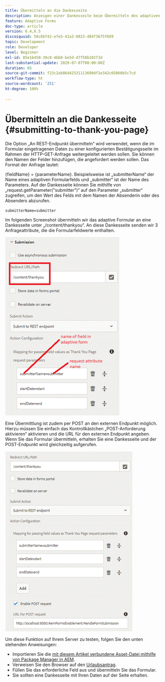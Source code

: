 ```yaml
---
title: Übermitteln an die Dankesseite
description: Anzeigen einer Dankesseite beim Übermitteln des adaptiven Formulars
feature: Adaptive Forms
doc-type: article
version: 6.4,6.5
discoiquuid: 58c6bf42-efe5-41a3-8023-d84f3675f689
topic: Development
role: Developer
level: Beginner
exl-id: 85e1b450-39c0-4bb8-be5d-d7f50b102f3d
last-substantial-update: 2020-07-07T00:00:00Z
duration: 65
source-git-commit: f23c2ab86d42531113690df2e342c65060b5c7cd
workflow-type: ht
source-wordcount: '251'
ht-degree: 100%

---
```


# Übermitteln an die Dankesseite {#submitting-to-thank-you-page}

Die Option „An REST-Endpunkt übermitteln“ wird verwendet, wenn die im Formular eingetragenen Daten zu einer konfigurierten Bestätigungsseite im Rahmen der HTTP-GET-Anfrage weitergeleitet werden sollen. Sie können den Namen der Felder hinzufügen, die angefordert werden sollen. Das Format der Anfrage lautet:

\{fieldName\} = \{parameterName\}. Beispielsweise ist „submitterName“ der Name eines adaptiven Formularfelds und „submitter“ ist der Name des Parameters. Auf der Dankesseite können Sie mithilfe von „request.getParameter(&quot;submitter&quot;)“ auf den Parameter „submitter“ zugreifen, um den Wert des Felds mit dem Namen der Absenderin oder des Absenders abzurufen.

`submitterName=submitter`

Im folgenden Screenshot übermitteln wir das adaptive Formular an eine Dankesseite unter „/content/thankyou“. An diese Dankesseite senden wir 3 Anfrageattribute, die die Formularfeldwerte enthalten.

![Dankesseite](assets/thankyoupage.gif)

Eine Übermittlung ist zudem per POST an den externen Endpunkt möglich. Hierzu müssen Sie einfach das Kontrollkästchen „POST-Anforderung aktivieren“ aktivieren und die URL für den externen Endpunkt angeben. Wenn Sie das Formular übermitteln, erhalten Sie eine Dankesseite und der POST-Endpunkt wird gleichzeitig aufgerufen.

![Capture-Konfiguration](assets/capture.gif)

Um diese Funktion auf Ihrem Server zu testen, folgen Sie den unten stehenden Anweisungen:

* Importieren Sie die [mit diesem Artikel verbundene Asset-Datei mithilfe von Package Manager in AEM](assets/submittingtorestendpoint.zip).
* Verweisen Sie den Browser auf den [Urlaubsantrag](http://localhost:4502/content/dam/formsanddocuments/helpx/timeoffrequestform/jcr:content?wcmmode=disabled).
* Füllen Sie das erforderliche Feld aus und übermitteln Sie das Formular.
* Sie sollten eine Dankesseite mit Ihren Daten auf der Seite erhalten.
